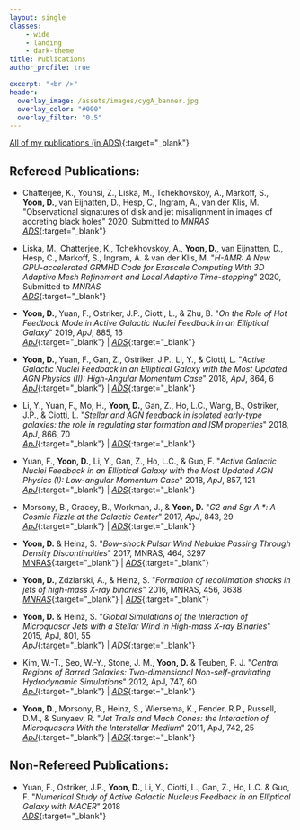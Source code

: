 ```yaml
---
layout: single
classes:
    - wide
    - landing
    - dark-theme
title: Publications
author_profile: true

excerpt: "<br />"
header:
  overlay_image: /assets/images/cygA_banner.jpg
  overlay_color: "#000"
  overlay_filter: "0.5"
---
```


[All of my publications (in ADS)](https://ui.adsabs.harvard.edu/search/filter_database_fq_database=AND&filter_database_fq_database=database%3A%22astronomy%22&fq=%7B!type%3Daqp%20v%3D%24fq_database%7D&fq_database=(database%3A%22astronomy%22)&p_=0&q=-docs(e3a0bb9e6161655ec80fcde0f9ba7886)%20author%3A%22Yoon%2C%20Doosoo%22%20year%3A2011-&sort=date%20desc%2C%20bibcode%20desc){:target="_blank"}

<!-- 
(https://ui.adsabs.harvard.edu/search/p_=0&q=docs(2aee04c8f4b6d09b6d0e56406cf82949)&sort=date%20desc%2C%20bibcode%20desc){:target="_blank"}
-->

## Refereed Publications:

* Chatterjee, K., Younsi, Z., Liska, M., Tchekhovskoy, A., Markoff, S., **Yoon, D.**, van Eijnatten, D., Hesp, C., Ingram, A., van der Klis, M. "Observational signatures of disk and jet misalignment in images of accreting black holes" 2020, Submitted to _MNRAS_ <br />
  [_ADS_](https://ui.adsabs.harvard.edu/abs/2020arXiv200208386C/abstract){:target="_blank"}

* Liska, M., Chatterjee, K., Tchekhovskoy, A., **Yoon, D.**, van Eijnatten, D., Hesp, C., Markoff, S., Ingram, A. & van der Klis, M. "*H-AMR: A New GPU-accelerated GRMHD Code for Exascale Computing With 3D Adaptive Mesh Refinement and Local Adaptive Time-stepping*" 2020, Submitted to _MNRAS_ <br />
  [_ADS_](https://ui.adsabs.harvard.edu/abs/2019arXiv191210192L/abstract){:target="_blank"}

* **Yoon, D.**, Yuan, F., Ostriker, J.P., Ciotti, L., & Zhu, B. "*On the Role of Hot Feedback Mode in Active Galactic Nuclei Feedback in an Elliptical Galaxy*" 2019, _ApJ_, 885, 16 <br />
  [_ApJ_](http://dx.doi.org/10.3847/1538-4357/ab45e8){:target="_blank"} | [_ADS_](https://ui.adsabs.harvard.edu/abs/2019ApJ...885...16Y/abstract){:target="_blank"}

* **Yoon, D.**, Yuan, F., Gan, Z., Ostriker, J.P., Li, Y., & Ciotti, L. "*Active Galactic Nuclei Feedback in an Elliptical Galaxy with the Most Updated AGN Physics (II): High-Angular Momentum Case*" 2018, _ApJ_, 864, 6 <br />
  [_ApJ_](http://dx.doi.org/10.3847/1538-4357/aad37e){:target="_blank"} | [_ADS_](https://ui.adsabs.harvard.edu/abs/2018ApJ...864....6Y/abstract){:target="_blank"}

* Li, Y., Yuan, F., Mo, H., **Yoon, D.**, Gan, Z., Ho, L.C., Wang, B., Ostriker, J.P., & Ciotti, L. "*Stellar and AGN feedback in isolated early-type galaxies: the role in regulating star formation and ISM properties*" 2018, _ApJ_, 866, 70 <br />
  [_ApJ_](http://dx.doi.org/10.3847/1538-4357/aade8b){:target="_blank"} | [_ADS_](https://ui.adsabs.harvard.edu/abs/2018ApJ...866...70L/abstract){:target="_blank"}

* Yuan, F., **Yoon, D.**, Li, Y., Gan, Z., Ho, L.C., & Guo, F. "*Active Galactic Nuclei Feedback in an Elliptical Galaxy with the Most Updated AGN Physics (I): Low-angular Momentum Case*" 2018, _ApJ_, 857, 121 <br />
  [_ApJ_](http://dx.doi.org/10.3847/1538-4357/aab8f8){:target="_blank"} | [_ADS_](https://ui.adsabs.harvard.edu/abs/2018ApJ...857..121Y/abstract){:target="_blank"}

* Morsony, B., Gracey, B., Workman, J., & **Yoon, D.** "*G2 and Sgr A \*: A Cosmic Fizzle at the Galactic Center*" 2017, _ApJ_, 843, 29 <br />
  [_ApJ_](http://dx.doi.org/10.3847/1538-4357/aa773d){:target="_blank"} | [_ADS_](https://ui.adsabs.harvard.edu/abs/2017ApJ...843...29M/abstract){:target="_blank"}

* **Yoon, D.** & Heinz, S. "*Bow-shock Pulsar Wind Nebulae Passing Through Density Discontinuities*" 2017, MNRAS, 464, 3297 <br />
  [MNRAS](http://www.dx.doi.org/10.1093/mnras/stw2590){:target="_blank"} | [_ADS_](https://ui.adsabs.harvard.edu/abs/2017MNRAS.464.3297Y/abstract){:target="_blank"}

* **Yoon, D.**, Zdziarski, A., & Heinz, S. "*Formation of recollimation shocks in jets of high-mass X-ray binaries*" 2016, MNRAS, 456, 3638 <br />
  [_MNRAS_](http://www.dx.doi.org/10.1093/mnras/stv2954){:target="_blank"} | [_ADS_](https://ui.adsabs.harvard.edu/abs/2016MNRAS.456.3638Y/abstract){:target="_blank"}

* **Yoon, D.** & Heinz, S. "*Global Simulations of the Interaction of Microquasar Jets with a Stellar Wind in High-mass X-ray Binaries*" 2015, ApJ, 801, 55 <br />
  [_ApJ_](http://dx.doi.org/10.1088/0004-637X/801/1/55){:target="_blank"} | [_ADS_](https://ui.adsabs.harvard.edu/abs/2015ApJ...801...55Y/abstract){:target="_blank"}

* Kim, W.-T., Seo, W.-Y., Stone, J. M., **Yoon, D.** & Teuben, P. J. "*Central Regions of Barred Galaxies: Two-dimensional Non-self-gravitating Hydrodynamic Simulations*" 2012, ApJ, 747, 60 <br />
  [_ApJ_](http://dx.doi.org/10.1088/0004-637X/747/1/60){:target="_blank"} | [_ADS_](https://ui.adsabs.harvard.edu/abs/2012ApJ...747...60K/abstract){:target="_blank"}

* **Yoon, D.**, Morsony, B., Heinz, S., Wiersema, K., Fender, R.P., Russell, D.M., & Sunyaev, R. "*Jet Trails and Mach Cones: the Interaction of Microquasars With the Interstellar Medium*" 2011, ApJ, 742, 25 <br />
  [_ApJ_](http://dx.doi.org/10.1088/0004-637X/742/1/25){:target="_blank"} | [_ADS_](https://ui.adsabs.harvard.edu/abs/2011ApJ...742...25Y/abstract){:target="_blank"}

## Non-Refereed Publications:

* Yuan, F., Ostriker, J.P., **Yoon, D.**, Li, Y., Ciotti, L., Gan, Z., Ho, L.C. & Guo, F. "*Numerical Study of Active Galactic Nucleus Feedback in an Elliptical Galaxy with MACER*" 2018 <br />
  [_ADS_](https://ui.adsabs.harvard.edu/abs/2018arXiv180705488Y/abstract){:target="_blank"}
